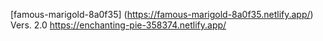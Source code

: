 [famous-marigold-8a0f35]
(https://famous-marigold-8a0f35.netlify.app/)
Vers. 2.0
https://enchanting-pie-358374.netlify.app/
